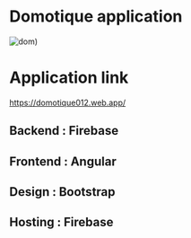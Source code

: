 # Domotique application 

![dom](https://user-images.githubusercontent.com/96910658/181260562-375e9e33-930f-4e6d-83de-7f4c550b8dc1.png))

# Application link
https://domotique012.web.app/

## Backend : Firebase 
## Frontend : Angular
## Design : Bootstrap
## Hosting : Firebase 

